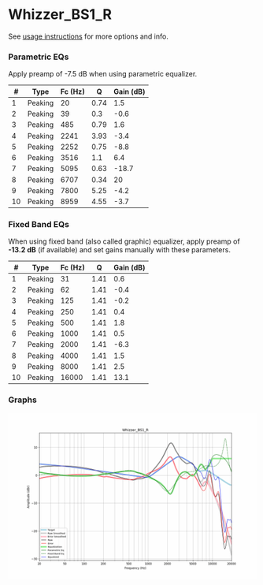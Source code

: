 # Whizzer_BS1_R
See [usage instructions](https://github.com/jaakkopasanen/AutoEq#usage) for more options and info.

### Parametric EQs
Apply preamp of -7.5 dB when using parametric equalizer.

|   # | Type    |   Fc (Hz) |    Q |   Gain (dB) |
|-----|---------|-----------|------|-------------|
|   1 | Peaking |        20 | 0.74 |         1.5 |
|   2 | Peaking |        39 | 0.3  |        -0.6 |
|   3 | Peaking |       485 | 0.79 |         1.6 |
|   4 | Peaking |      2241 | 3.93 |        -3.4 |
|   5 | Peaking |      2252 | 0.75 |        -8.8 |
|   6 | Peaking |      3516 | 1.1  |         6.4 |
|   7 | Peaking |      5095 | 0.63 |       -18.7 |
|   8 | Peaking |      6707 | 0.34 |        20   |
|   9 | Peaking |      7800 | 5.25 |        -4.2 |
|  10 | Peaking |      8959 | 4.55 |        -3.7 |

### Fixed Band EQs
When using fixed band (also called graphic) equalizer, apply preamp of **-13.2 dB** (if available) and set gains manually with these parameters.

|   # | Type    |   Fc (Hz) |    Q |   Gain (dB) |
|-----|---------|-----------|------|-------------|
|   1 | Peaking |        31 | 1.41 |         0.6 |
|   2 | Peaking |        62 | 1.41 |        -0.4 |
|   3 | Peaking |       125 | 1.41 |        -0.2 |
|   4 | Peaking |       250 | 1.41 |         0.4 |
|   5 | Peaking |       500 | 1.41 |         1.8 |
|   6 | Peaking |      1000 | 1.41 |         0.5 |
|   7 | Peaking |      2000 | 1.41 |        -6.3 |
|   8 | Peaking |      4000 | 1.41 |         1.5 |
|   9 | Peaking |      8000 | 1.41 |         2.5 |
|  10 | Peaking |     16000 | 1.41 |        13.1 |

### Graphs
![](./Whizzer_BS1_R.png)
